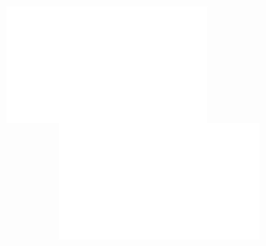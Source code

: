 <img align = "left" width = "400" src="https://github.com/sme-ek/test/blob/master/generated/overview.svg">
<img align="right" width = "400" src="https://github.com/sme-ek/test/blob/master/generated/languages.svg">
